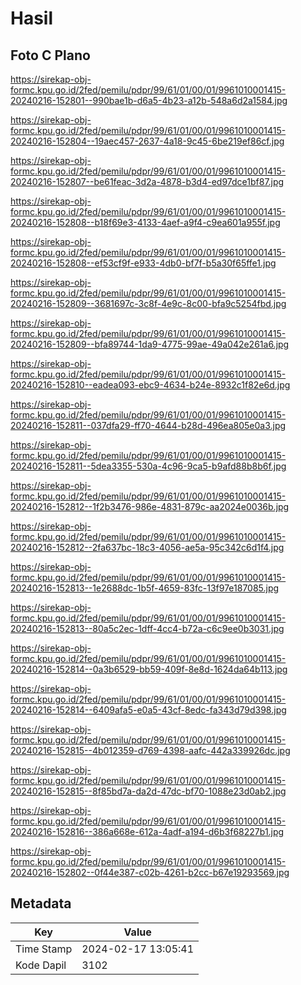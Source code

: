 # Hasil

## Foto C Plano

https://sirekap-obj-formc.kpu.go.id/2fed/pemilu/pdpr/99/61/01/00/01/9961010001415-20240216-152801--990bae1b-d6a5-4b23-a12b-548a6d2a1584.jpg

https://sirekap-obj-formc.kpu.go.id/2fed/pemilu/pdpr/99/61/01/00/01/9961010001415-20240216-152804--19aec457-2637-4a18-9c45-6be219ef86cf.jpg

https://sirekap-obj-formc.kpu.go.id/2fed/pemilu/pdpr/99/61/01/00/01/9961010001415-20240216-152807--be61feac-3d2a-4878-b3d4-ed97dce1bf87.jpg

https://sirekap-obj-formc.kpu.go.id/2fed/pemilu/pdpr/99/61/01/00/01/9961010001415-20240216-152808--b18f69e3-4133-4aef-a9f4-c9ea601a955f.jpg

https://sirekap-obj-formc.kpu.go.id/2fed/pemilu/pdpr/99/61/01/00/01/9961010001415-20240216-152808--ef53cf9f-e933-4db0-bf7f-b5a30f65ffe1.jpg

https://sirekap-obj-formc.kpu.go.id/2fed/pemilu/pdpr/99/61/01/00/01/9961010001415-20240216-152809--3681697c-3c8f-4e9c-8c00-bfa9c5254fbd.jpg

https://sirekap-obj-formc.kpu.go.id/2fed/pemilu/pdpr/99/61/01/00/01/9961010001415-20240216-152809--bfa89744-1da9-4775-99ae-49a042e261a6.jpg

https://sirekap-obj-formc.kpu.go.id/2fed/pemilu/pdpr/99/61/01/00/01/9961010001415-20240216-152810--eadea093-ebc9-4634-b24e-8932c1f82e6d.jpg

https://sirekap-obj-formc.kpu.go.id/2fed/pemilu/pdpr/99/61/01/00/01/9961010001415-20240216-152811--037dfa29-ff70-4644-b28d-496ea805e0a3.jpg

https://sirekap-obj-formc.kpu.go.id/2fed/pemilu/pdpr/99/61/01/00/01/9961010001415-20240216-152811--5dea3355-530a-4c96-9ca5-b9afd88b8b6f.jpg

https://sirekap-obj-formc.kpu.go.id/2fed/pemilu/pdpr/99/61/01/00/01/9961010001415-20240216-152812--1f2b3476-986e-4831-879c-aa2024e0036b.jpg

https://sirekap-obj-formc.kpu.go.id/2fed/pemilu/pdpr/99/61/01/00/01/9961010001415-20240216-152812--2fa637bc-18c3-4056-ae5a-95c342c6d1f4.jpg

https://sirekap-obj-formc.kpu.go.id/2fed/pemilu/pdpr/99/61/01/00/01/9961010001415-20240216-152813--1e2688dc-1b5f-4659-83fc-13f97e187085.jpg

https://sirekap-obj-formc.kpu.go.id/2fed/pemilu/pdpr/99/61/01/00/01/9961010001415-20240216-152813--80a5c2ec-1dff-4cc4-b72a-c6c9ee0b3031.jpg

https://sirekap-obj-formc.kpu.go.id/2fed/pemilu/pdpr/99/61/01/00/01/9961010001415-20240216-152814--0a3b6529-bb59-409f-8e8d-1624da64b113.jpg

https://sirekap-obj-formc.kpu.go.id/2fed/pemilu/pdpr/99/61/01/00/01/9961010001415-20240216-152814--6409afa5-e0a5-43cf-8edc-fa343d79d398.jpg

https://sirekap-obj-formc.kpu.go.id/2fed/pemilu/pdpr/99/61/01/00/01/9961010001415-20240216-152815--4b012359-d769-4398-aafc-442a339926dc.jpg

https://sirekap-obj-formc.kpu.go.id/2fed/pemilu/pdpr/99/61/01/00/01/9961010001415-20240216-152815--8f85bd7a-da2d-47dc-bf70-1088e23d0ab2.jpg

https://sirekap-obj-formc.kpu.go.id/2fed/pemilu/pdpr/99/61/01/00/01/9961010001415-20240216-152816--386a668e-612a-4adf-a194-d6b3f68227b1.jpg

https://sirekap-obj-formc.kpu.go.id/2fed/pemilu/pdpr/99/61/01/00/01/9961010001415-20240216-152802--0f44e387-c02b-4261-b2cc-b67e19293569.jpg


## Metadata

| Key        | Value               |
| ---------- | ------------------- |
| Time Stamp | 2024-02-17 13:05:41 |
| Kode Dapil | 3102                |



